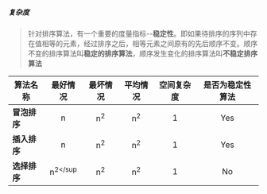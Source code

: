 ##### 复杂度

> 针对排序算法，有一个重要的度量指标--**稳定性**。即如果待排序的序列中存在值相等的元素，经过排序之后，相等元素之间原有的先后顺序不变。顺序不变的排序算法叫**稳定的排序算法**，顺序发生变化的排序算法叫**不稳定排序算法**

| 算法名称               | 最好情况        | 最坏情况             | 平均情况             | 空间复杂度  | 是否为稳定性算法 | 
| --------------------- | :-------------: | :-----------------: | :-----------------: | :-------:  | :-------------: |
| **冒泡排序**           | n               | n<sup>2</sup>       | n<sup>2</sup>       | 1          | Yes            | 
| **插入排序**           | n               | n<sup>2</sup>       | n<sup>2</sup>       | 1          | Yes            | 
| **选择排序**           | n<sup>2</sup    | n<sup>2</sup>       | n<sup>2</sup>       | 1          | No             |